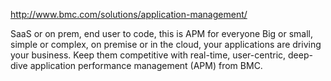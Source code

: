 http://www.bmc.com/solutions/application-management/

SaaS or on prem, end user to code,
this is APM for everyone
Big or small, simple or complex, on premise or in the cloud, your applications are driving your business. Keep them competitive with real-time, user-centric, deep-dive application performance management (APM) from BMC.
